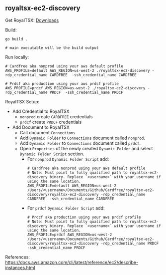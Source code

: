 royaltsx-ec2-discovery
---

Get RoyalTSX: [Downloads](https://royalapps.com/ts/mac/download)


Build:
```
go build .

# main executable will be the build output
```

Run locally:
```
# Cardfree aka nonprod using your aws default profile
AWS_PROFILE=default AWS_REGION=us-west-2 ./royaltsx-ec2-discovery -rdp_credential_name CARDFREE  -ssh_credential_name CARDFREE

# Prdcf aka production using your aws prdcf profile
AWS_PROFILE=prdcf AWS_REGION=us-west-2 ./royaltsx-ec2-discovery -rdp_credential_name PRDCF  -ssh_credential_name PRDCF
```

RoyalTSX Setup:
- Add Credential to RoyalTSX
    - `nonprod` create `CARDFREE` credentials
    - `prdcf` create `PRDCF` credentials
- Add Document to RoyalTSX
    - Call document `Connections`
    - Add `Dynamic Folder` to `Connections` document called `nonprod`.
    - Add `Dynamic Folder` to `Connections` document called `prdcf`.
    - Open `Properties` of the newly created `Dynamic Folder` and select `Dynamic Folder Script` section.
        - For `nonprod` `Dynamic Folder Script` add:
          ```
          # Cardfree aka nonprod using your aws default profile
          # Note: Must point to fully qualified path to royaltsx-ec2-discovery binary. Replace `<username>` with your username if using the same location.
          AWS_PROFILE=default AWS_REGION=us-west-2 /Users/<username>/Documents/Github/Cardfree/royaltsx-ec2-discovery/royaltsx-ec2-discovery -rdp_credential_name CARDFREE  -ssh_credential_name CARDFREE
          ```
        - For `prdcf` `Dynamic Folder Script` add:
          ```
          # Prdcf aka production using your aws prdcf profile
          # Note: Must point to fully qualified path to royaltsx-ec2-discovery binary. Replace `<username>` with your username if using the same location.
          AWS_PROFILE=prdcf AWS_REGION=us-west-2 /Users/<username>/Documents/Github/Cardfree/royaltsx-ec2-discovery/royaltsx-ec2-discovery -rdp_credential_name PRDCF  -ssh_credential_name PRDCF
          ```

References: https://docs.aws.amazon.com/cli/latest/reference/ec2/describe-instances.html